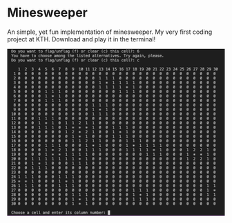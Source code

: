 # Minesweeper
An simple, yet fun implementation of minesweeper. My very first coding project at KTH. Download and play it in the terminal!

<img
  src="/Minesweeper.png"
  alt="Minesweeper"
  style="width:200px padding-top:2px">
